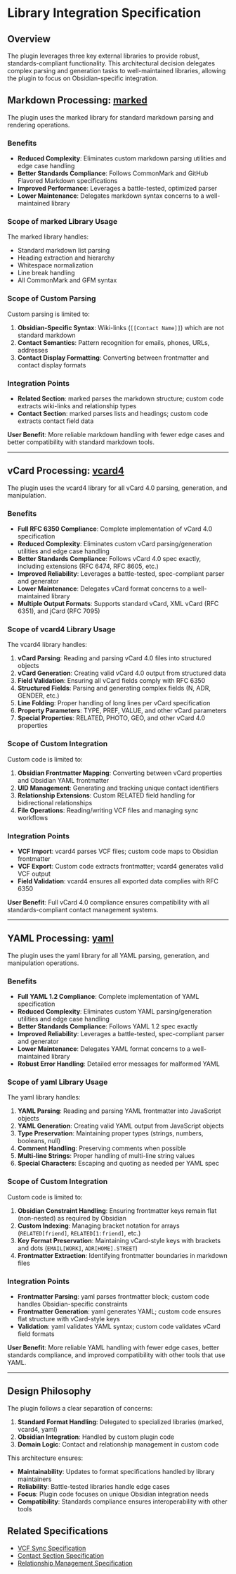 # Library Integration Specification

## Overview

The plugin leverages three key external libraries to provide robust, standards-compliant functionality. This architectural decision delegates complex parsing and generation tasks to well-maintained libraries, allowing the plugin to focus on Obsidian-specific integration.

## Markdown Processing: [marked](https://www.npmjs.com/package/marked)

The plugin uses the marked library for standard markdown parsing and rendering operations.

### Benefits

- **Reduced Complexity**: Eliminates custom markdown parsing utilities and edge case handling
- **Better Standards Compliance**: Follows CommonMark and GitHub Flavored Markdown specifications
- **Improved Performance**: Leverages a battle-tested, optimized parser
- **Lower Maintenance**: Delegates markdown syntax concerns to a well-maintained library

### Scope of marked Library Usage

The marked library handles:
- Standard markdown list parsing
- Heading extraction and hierarchy
- Whitespace normalization
- Line break handling
- All CommonMark and GFM syntax

### Scope of Custom Parsing

Custom parsing is limited to:
1. **Obsidian-Specific Syntax**: Wiki-links (`[[Contact Name]]`) which are not standard markdown
2. **Contact Semantics**: Pattern recognition for emails, phones, URLs, addresses
3. **Contact Display Formatting**: Converting between frontmatter and contact display formats

### Integration Points

- **Related Section**: marked parses the markdown structure; custom code extracts wiki-links and relationship types
- **Contact Section**: marked parses lists and headings; custom code extracts contact field data

**User Benefit**: More reliable markdown handling with fewer edge cases and better compatibility with standard markdown tools.

---

## vCard Processing: [vcard4](https://www.npmjs.com/package/vcard4)

The plugin uses the vcard4 library for all vCard 4.0 parsing, generation, and manipulation.

### Benefits

- **Full RFC 6350 Compliance**: Complete implementation of vCard 4.0 specification
- **Reduced Complexity**: Eliminates custom vCard parsing/generation utilities and edge case handling
- **Better Standards Compliance**: Follows vCard 4.0 spec exactly, including extensions (RFC 6474, RFC 8605, etc.)
- **Improved Reliability**: Leverages a battle-tested, spec-compliant parser and generator
- **Lower Maintenance**: Delegates vCard format concerns to a well-maintained library
- **Multiple Output Formats**: Supports standard vCard, XML vCard (RFC 6351), and jCard (RFC 7095)

### Scope of vcard4 Library Usage

The vcard4 library handles:
1. **vCard Parsing**: Reading and parsing vCard 4.0 files into structured objects
2. **vCard Generation**: Creating valid vCard 4.0 output from structured data
3. **Field Validation**: Ensuring all vCard fields comply with RFC 6350
4. **Structured Fields**: Parsing and generating complex fields (N, ADR, GENDER, etc.)
5. **Line Folding**: Proper handling of long lines per vCard specification
6. **Property Parameters**: TYPE, PREF, VALUE, and other vCard parameters
7. **Special Properties**: RELATED, PHOTO, GEO, and other vCard 4.0 properties

### Scope of Custom Integration

Custom code is limited to:
1. **Obsidian Frontmatter Mapping**: Converting between vCard properties and Obsidian YAML frontmatter
2. **UID Management**: Generating and tracking unique contact identifiers
3. **Relationship Extensions**: Custom RELATED field handling for bidirectional relationships
4. **File Operations**: Reading/writing VCF files and managing sync workflows

### Integration Points

- **VCF Import**: vcard4 parses VCF files; custom code maps to Obsidian frontmatter
- **VCF Export**: Custom code extracts frontmatter; vcard4 generates valid VCF output
- **Field Validation**: vcard4 ensures all exported data complies with RFC 6350

**User Benefit**: Full vCard 4.0 compliance ensures compatibility with all standards-compliant contact management systems.

---

## YAML Processing: [yaml](https://www.npmjs.com/package/yaml)

The plugin uses the yaml library for all YAML parsing, generation, and manipulation operations.

### Benefits

- **Full YAML 1.2 Compliance**: Complete implementation of YAML specification
- **Reduced Complexity**: Eliminates custom YAML parsing/generation utilities and edge case handling
- **Better Standards Compliance**: Follows YAML 1.2 spec exactly
- **Improved Reliability**: Leverages a battle-tested, spec-compliant parser and generator
- **Lower Maintenance**: Delegates YAML format concerns to a well-maintained library
- **Robust Error Handling**: Detailed error messages for malformed YAML

### Scope of yaml Library Usage

The yaml library handles:
1. **YAML Parsing**: Reading and parsing YAML frontmatter into JavaScript objects
2. **YAML Generation**: Creating valid YAML output from JavaScript objects
3. **Type Preservation**: Maintaining proper types (strings, numbers, booleans, null)
4. **Comment Handling**: Preserving comments when possible
5. **Multi-line Strings**: Proper handling of multi-line string values
6. **Special Characters**: Escaping and quoting as needed per YAML spec

### Scope of Custom Integration

Custom code is limited to:
1. **Obsidian Constraint Handling**: Ensuring frontmatter keys remain flat (non-nested) as required by Obsidian
2. **Custom Indexing**: Managing bracket notation for arrays (`RELATED[friend]`, `RELATED[1:friend]`, etc.)
3. **Key Format Preservation**: Maintaining vCard-style keys with brackets and dots (`EMAIL[WORK]`, `ADR[HOME].STREET`)
4. **Frontmatter Extraction**: Identifying frontmatter boundaries in markdown files

### Integration Points

- **Frontmatter Parsing**: yaml parses frontmatter block; custom code handles Obsidian-specific constraints
- **Frontmatter Generation**: yaml generates YAML; custom code ensures flat structure with vCard-style keys
- **Validation**: yaml validates YAML syntax; custom code validates vCard field formats

**User Benefit**: More reliable YAML handling with fewer edge cases, better standards compliance, and improved compatibility with other tools that use YAML.

---

## Design Philosophy

The plugin follows a clear separation of concerns:

1. **Standard Format Handling**: Delegated to specialized libraries (marked, vcard4, yaml)
2. **Obsidian Integration**: Handled by custom plugin code
3. **Domain Logic**: Contact and relationship management in custom code

This architecture ensures:
- **Maintainability**: Updates to format specifications handled by library maintainers
- **Reliability**: Battle-tested libraries handle edge cases
- **Focus**: Plugin code focuses on unique Obsidian integration needs
- **Compatibility**: Standards compliance ensures interoperability with other tools

## Related Specifications

- [VCF Sync Specification](vcf-sync-spec.md)
- [Contact Section Specification](contact-section-spec.md)
- [Relationship Management Specification](relationship-management-spec.md)
